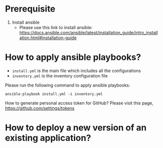 # Prerequisite
1. Install ansible
   - Please use this link to install ansible: https://docs.ansible.com/ansible/latest/installation_guide/intro_installation.html#installation-guide

# How to apply ansible playbooks?
- `install.yml` is the main file which includes all the configurations
- `inventory.yml` is the inventory configuration file

Please run the following command to apply ansible playbooks:
```shell
ansible-playbook install.yml -i inventory.yml
```

How to generate personal access token for GitHub?
Please visit this page, https://github.com/settings/tokens

# How to deploy a new version of an existing application?
